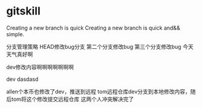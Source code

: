 # gitskill
Creating a new branch  is quick
Creating a new branch is quick and&& simple.

分支管理策略
HEAD修改bug分支
第二个分支修改bug
第三个分支修改bug
今天天气真好啊

dev修改内容啊啊啊啊啊啊啊


dev dasdasd


allen个本币也修改了dev，推送到远程
tom远程仓库dev分支到本地修改内容，随后tom将这个修改提交远程仓库
这两个人冲突解决完了
